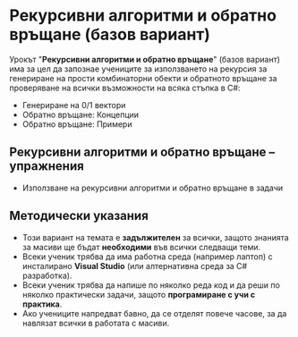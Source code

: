 # Рекурсивни алгоритми и обратно връщане (базов вариант)

Урокът "**Рекурсивни алгоритми и обратно връщане**" (базов вариант) има за цел да запознае учениците за използването на рекурсия за генериране на прости комбинаторни обекти и обратното връщане за проверяване на всички възможности на всяка стъпка в C#:
  - Генериране на 0/1 вектори
  - Обратно връщане: Концепции
  - Обратно връщане: Примери

##  Рекурсивни алгоритми и обратно връщане – упражнения
  - Използване на рекурсивни алгоритми и обратно връщане в задачи

## Методически указания
  - Този вариант на темата е **задължителен** за всички, защото знанията за масиви ще бъдат **необходими** във всички следващи теми.
  - Всеки ученик трябва да има работна среда (например лаптоп) с инсталирано **Visual Studio** (или алтернативна среда за C# разработка).
  - Всеки ученик трябва да напише по няколко реда код и да реши по няколко практически задачи, защото **програмиране с учи с практика**.
  - Ако учениците напредват бавно, да се отделят повече часове, за да навлязат всички в работата с масиви.